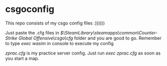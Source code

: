 # csgoconfig
This repo consists of my csgo config files :))))))

Just paste the .cfg files in *$\SteamLibrary\steamapps\common\Counter-Strike Global Offensive\csgo\cfg* folder and you are good to go.
Remember to type *exec wasim* in console to execute my config 

*zprac.cfg* is my practice server config. 
Just run *exec zprac.cfg* as soon as you start a map.


